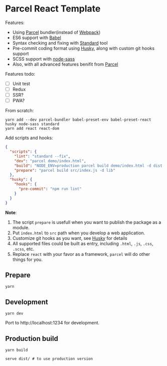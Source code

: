 # Parcel React Template

Features:

- Using [Parcel] bundler(instead of [Webpack])
- ES6 support with [Babel]
- Syntax checking and fixing with [Standard] tool
- Pre-commit coding format using [Husky], along with custom git hooks support
- SCSS support with [node-sass]
- Also, with all advanced features benifit from [Parcel]

Features todo:

- [ ] Unit test
- [ ] Redux
- [ ] SSR?
- [ ] PWA?

[Parcel]: https://parceljs.org/
[Webpack]: https://webpack.js.org/
[Babel]: https://babeljs.io/
[Standard]: https://standardjs.com/
[Husky]: https://github.com/typicode/husky
[node-sass]: https://github.com/sass/node-sass

From scratch:

```
yarn add --dev parcel-bundler babel-preset-env babel-preset-react husky node-sass standard
yarn add react react-dom
```

Add scripts and hooks:

```json
{
  "scripts": {
    "lint": "standard --fix",
    "dev": "parcel demo/index.html",
    "build": "NODE_ENV=production parcel build demo/index.html -d dist --public-url ./",
    "prepare": "parcel build src/index.js -d lib"
  },
  "husky": {
    "hooks": {
      "pre-commit": "npm run lint"
    }
  }
}
```

**Note**:

1. The script `prepare` is usefull when you want to publish the package as a module.
2. Put `index.html` to `src` path when you develop a web application.
3. Customize git hooks as you want, see [Husky] for details
4. All supported files could be built as entry, including `.html`, `.js`, `.css`, `.scss`, etc.
5. Replace `react` with your favor as a framework, `parcel` will do other things for you.

## Prepare

```
yarn
```

## Development

```
yarn dev
```

Port to http://localhost:1234 for development.

## Production build

```
yarn build

serve dist/ # to use production version
```
